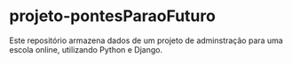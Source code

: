 # projeto-pontesParaoFuturo
Este repositório armazena dados de um projeto de adminstração para uma escola online, utilizando Python e Django.
